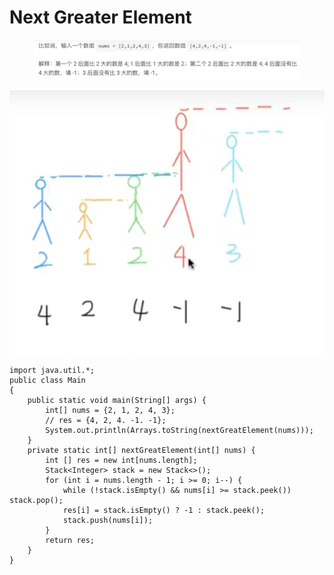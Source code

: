 # Next Greater Element

<figure><img src="../.gitbook/assets/image (10).png" alt=""><figcaption></figcaption></figure>

![](../.gitbook/assets/image.png)

```
import java.util.*; 
public class Main
{
    public static void main(String[] args) {
        int[] nums = {2, 1, 2, 4, 3};
        // res = {4, 2, 4. -1. -1};
        System.out.println(Arrays.toString(nextGreatElement(nums)));
    }
    private static int[] nextGreatElement(int[] nums) {
        int [] res = new int[nums.length];
        Stack<Integer> stack = new Stack<>();
        for (int i = nums.length - 1; i >= 0; i--) {
            while (!stack.isEmpty() && nums[i] >= stack.peek()) stack.pop();
            res[i] = stack.isEmpty() ? -1 : stack.peek();
            stack.push(nums[i]);
        }
        return res;
    }
}
```
